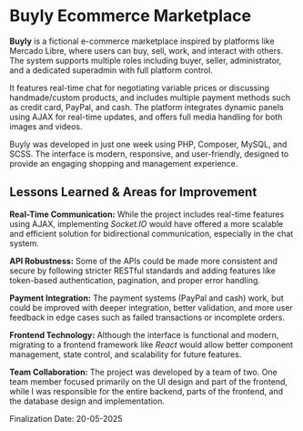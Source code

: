 <h1>Buyly Ecommerce Marketplace</h1>
<p><strong>Buyly</strong> is a fictional e-commerce marketplace inspired by platforms like Mercado Libre, where users can buy, sell, work, and interact with others. The system supports multiple roles including buyer, seller, administrator, and a dedicated superadmin with full platform control.</p>

<p>It features real-time chat for negotiating variable prices or discussing handmade/custom products, and includes multiple payment methods such as credit card, PayPal, and cash. The platform integrates dynamic panels using AJAX for real-time updates, and offers full media handling for both images and videos.</p>

<p>Buyly was developed in just one week using PHP, Composer, MySQL, and SCSS. The interface is modern, responsive, and user-friendly, designed to provide an engaging shopping and management experience.</p>
<h2>Lessons Learned & Areas for Improvement</h2>

<p><strong>Real-Time Communication:</strong> While the project includes real-time features using AJAX, implementing <em>Socket.IO</em> would have offered a more scalable and efficient solution for bidirectional communication, especially in the chat system.</p>

<p><strong>API Robustness:</strong> Some of the APIs could be made more consistent and secure by following stricter RESTful standards and adding features like token-based authentication, pagination, and proper error handling.</p>

<p><strong>Payment Integration:</strong> The payment systems (PayPal and cash) work, but could be improved with deeper integration, better validation, and more user feedback in edge cases such as failed transactions or incomplete orders.</p>

<p><strong>Frontend Technology:</strong> Although the interface is functional and modern, migrating to a frontend framework like <em>React</em> would allow better component management, state control, and scalability for future features.</p>


<p><strong>Team Collaboration:</strong> The project was developed by a team of two. One team member focused primarily on the UI design and part of the frontend, while I was responsible for the entire backend, parts of the frontend, and the database design and implementation.</p>
<span>Finalization Date: 20-05-2025 </span>
